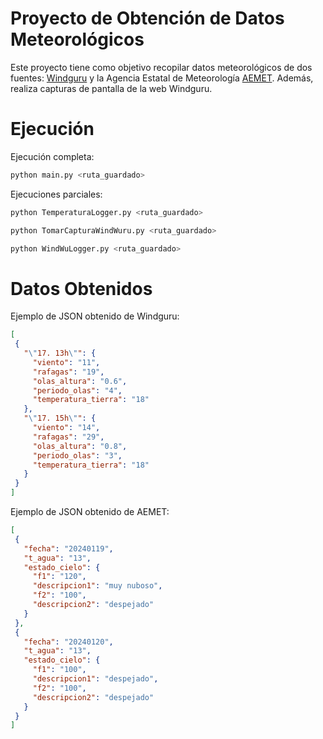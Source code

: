 # Proyecto de Obtención de Datos Meteorológicos
Este proyecto tiene como objetivo recopilar datos meteorológicos de dos fuentes: [Windguru](https://www.windguru.cz/) y la Agencia Estatal de Meteorología [AEMET](https://www.aemet.es/). Además, realiza capturas de pantalla de la web Windguru.

# Ejecución
Ejecución completa:
```bash
python main.py <ruta_guardado>
```

Ejecuciones parciales:

```bash
python TemperaturaLogger.py <ruta_guardado>
```


```bash
python TomarCapturaWindWuru.py <ruta_guardado>
```


```bash
python WindWuLogger.py <ruta_guardado>
```


# Datos Obtenidos
Ejemplo de JSON obtenido de Windguru:

 ```json
[
  {
    "\"17. 13h\"": {
      "viento": "11",
      "rafagas": "19",
      "olas_altura": "0.6",
      "periodo_olas": "4",
      "temperatura_tierra": "18"
    },
    "\"17. 15h\"": {
      "viento": "14",
      "rafagas": "29",
      "olas_altura": "0.8",
      "periodo_olas": "3",
      "temperatura_tierra": "18"
    }
  }
]
 ```


Ejemplo de JSON obtenido de AEMET:

 ```json
[
  {
    "fecha": "20240119",
    "t_agua": "13",
    "estado_cielo": {
      "f1": "120",
      "descripcion1": "muy nuboso",
      "f2": "100",
      "descripcion2": "despejado"
    }
  },
  {
    "fecha": "20240120",
    "t_agua": "13",
    "estado_cielo": {
      "f1": "100",
      "descripcion1": "despejado",
      "f2": "100",
      "descripcion2": "despejado"
    }
  }
]
 ```
